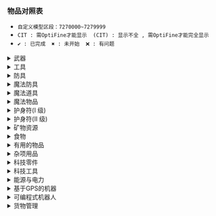 ### 物品对照表

* `自定义模型区段：7270000~7279999`
* `CIT : 需OptiFine才能显示`　`(CIT) : 显示不全 , 需OptiFine才能完全显示`
* `✔ : 已完成`　`✖ : 未开始`　`❌ : 有问题`

<details>
<summary>武器</summary>

| CustomModelData | 物品ID(Item's ID) | 物品名称 | Item's Name | 数据/资源包 |
| :----: | ---- | ---- | ---- | ---- |
| 7270001 | grandmas_walking_stick | 奶奶的拐杖 | Grandmas Walking Stick | ✔/✔ |
| 7270002 | grandpas_walking_stick | 爷爷的拐杖 | Grandpas Walking Stick | ✔/✔ |
| 7270003 | sword_of_beheading | 处决之剑 | Sword of Beheading | ✔/✔ |
| 7270004 | blade_of_vampires | 吸血鬼之刀 | Blade of Vampires | ✔/✔ |
| 7270005 |  | 地震斧 | Seismic Axe | ✖/✖ |
| 7270006 | soulbound_sword | 灵魂绑定剑 | Soulbound Sword | ✔/✔ |
| 7270007 | soulbound_trident | 灵魂绑定三叉戟 | Soulbound Trident | ✔/✖CIT |
| 7270008 | soulbound_bow | 灵魂绑定弓 | Soulbound Bow | ✔/✔ |
| 7270009 | explosive_bow | 爆裂之弓 | Explosive Bow | ✔/✔ |
| 7270010 | icy_bow | 冰封之弓 | Icy Bow | ✔/✔ |

</details>
<details>
<summary>工具</summary>

| CustomModelData | 物品ID(Item's ID) | 物品名称 | Item's Name | 数据/资源包 |
| :----: | ---- | ---- | ---- | ---- |
| 7270011 |  | 淘金盘 | Gold Pan | ✖/✖ |
| 7270012 |  | 下界淘金盘 | Nether Gold Pan | ✖/✖ |
| 7270013 | grappling_hook | 抓钩 | Grappling Hook | ✖/✖ |
| 7270014 | smelter_pickaxe | 熔炉镐 | Smelter Pickaxe | ✔/✔ |
| 7270015 |  | 伐木斧 | Lumber Axe | ✖/✖ |
| 7270016 |  | 刷怪笼之镐 | Pickaxe of Containment | ✖/✖ |
| 7270017 |  | 赫拉克勒斯之镐 | Hercules Pickaxe | ✖/✖ |
| 7270018 | explosive_pickaxe | 爆炸镐 | Explosive Pickaxe | ✔/✔ |
| 7270019 | explosive_shovel | 爆炸铲 | Explosive Shovel | ✔/✔ |
| 7270020 |  | 寻矿镐 | Pickaxe of the Seeker | ✖/✖ |
| 7270021 |  | 钴镐 | Cobalt Pickaxe | ✖/✖ |
| 7270022 |  | 矿脉镐 | Pickaxe of Vein Mining | ✖/✖ |
| 7270023 | soulbound_pickaxe | 灵魂绑定镐 | Soulbound Pickaxe | ✔/✔ |
| 7270024 | soulbound_axe | 灵魂绑定斧 | Soulbound Axe | ✔/✔ |
| 7270025 | soulbound_shovel | 灵魂绑定铲 | Soulbound Shovel | ✔/✔ |
| 7270026 | soulbound_hoe | 灵魂绑定锄 | Soulbound Hoe | ✔/✔ |

</details>
<details>
<summary>防具</summary>

| CustomModelData | 物品ID(Item's ID) | 物品名称 | Item's Name | 数据/资源包 |
| :----: | ---- | ---- | ---- | ---- |
| 7270027 | damascus_steel_helmet | 大马士革钢头盔 | Damascus Steel Helmet | ✔/✔ |
| 7270028 | damascus_steel_chestplate | 大马士革钢胸甲 | Damascus Steel Chestplate | ✔/✔ |
| 7270029 | damascus_steel_leggings | 大马士革钢护腿 | Damascus Steel Leggings | ✔/✔ |
| 7270030 | damascus_steel_boots | 大马士革钢靴子 | Damascus Steel Boots | ✔/✔ |
| 7270031 | reinforced_helmet | 强化合金头盔 | Reinforced Helmet | ✔/✖ |
| 7270032 | reinforced_chestplate | 强化合金胸甲 | Reinforced Chestplate | ✔/✖ |
| 7270033 | reinforced_leggings | 强化合金护腿 | Reinforced Leggings | ✔/✖ |
| 7270034 | reinforced_boots | 强化合金靴子 | Reinforced Boots | ✔/✖ |
| 7270035 | cactus_helmet | 仙人掌头盔 | Cactus Helmet | ✔/✖ |
| 7270036 | cactus_chestplate | 仙人掌胸甲 | Cactus Chestplate | ✔/✖ |
| 7270037 | cactus_leggings | 仙人掌护腿 | Cactus Leggings | ✔/✖ |
| 7270038 | cactus_boots | 仙人掌靴子 | Cactus Boots | ✔/✖ |
| 7270043 | gilded_iron_helmet | 镀金铁头盔 | Gilded Iron Helmet | ✔/✔ |
| 7270044 | gilded_iron_chestplate | 镀金铁胸甲 | Gilded Iron Chestplate | ✔/✔ |
| 7270045 | gilded_iron_leggings | 镀金铁护腿 | Gilded Iron Leggings | ✔/✔ |
| 7270046 | gilded_iron_boots | 镀金铁靴子 | Gilded Iron Boots | ✔/✔ |
| 7270047 | scuba_helmet | 潜水头盔 | Scuba Helmet | ✖/✖ |
| 7270048 | hazmat_suit | 防化服 | Hazmat Suit | ✖/✖ |
| 7270049 | hazmat_leggings | 防化护腿 | Hazmat Leggings | ✖/✖ |
| 7270050 | rubber_boots | 橡胶靴 | Rubber Boots | ✖/✖ |
| 7270051 | gold_helmet | 金头盔 | Gold Helmet | ✔/✖ |
| 7270052 | gold_chestplate | 金胸甲 | Gold Chestplate | ✔/✖ |
| 7270053 | gold_leggings | 金护腿 | Gold Leggings | ✔/✖ |
| 7270054 | gold_boots | 金靴子 | Gold Boots | ✔/✖ |

</details>
<details>
<summary>魔法防具</summary>

| CustomModelData | 物品ID(Item's ID) | 物品名称 | Item's Name | 数据/资源包 |
| :----: | ---- | ---- | ---- | ---- |
| 7270055 |  | 末影头盔 |  | ✖/✖ |
| 7270056 |  | 末影胸甲 |  | ✖/✖ |
| 7270057 |  | 末影护腿 |  | ✖/✖ |
| 7270058 |  | 末影靴子 |  | ✖/✖ |
| 7270059 |  | 史莱姆头盔 |  | ✖/✖ |
| 7270060 |  | 史莱姆胸甲 |  | ✖/✖ |
| 7270061 |  | 史莱姆护腿 |  | ✖/✖ |
| 7270062 |  | 史莱姆靴子 |  | ✖/✖ |
| 7270063 |  | 萤石头盔 |  | ✖/✖ |
| 7270064 |  | 萤石胸甲 |  | ✖/✖ |
| 7270065 |  | 萤石护腿 |  | ✖/✖ |
| 7270066 |  | 萤石靴子 |  | ✖/✖ |
| 7270067 |  | 史莱姆头盔 |  | ✖/✖ |
| 7270068 |  | 史莱姆胸甲 |  | ✖/✖ |
| 7270069 |  | 史莱姆护腿 |  | ✖/✖ |
| 7270070 |  | 史莱姆靴子 |  | ✖/✖ |
| 7270071 |  | 农夫的靴子 |  | ✖/✖ |
| 7270072 |  | 践踏者之靴 |  | ✖/✖ |
| 7270073 | soulbound_helmet | 灵魂绑定头盔 | Soulbound Helmet | ✔/✔(CIT) |
| 7270074 | soulbound_chestplate | 灵魂绑定胸甲 | Soulbound Chestplate | ✔/✔(CIT) |
| 7270075 | soulbound_leggings | 灵魂绑定护腿 | Soulbound Leggings | ✔/✔(CIT) |
| 7270076 | soulbound_boots | 灵魂绑定靴子 | Soulbound Boots | ✔/✔(CIT) |

</details>
<details>
<summary>魔法道具</summary>

| CustomModelData | 物品ID(Item's ID) | 物品名称 | Item's Name | 数据/资源包 |
| :----: | ---- | ---- | ---- | ---- |
| 7270077 |  | 末影背包 |  | ✖/✖ |
| 7270078 |  | 魔法末影之眼 |  | ✖/✖ |
| 7270079 |  | 元素法杖 |  | ✖/✖ |
| 7270080 |  | 元素法杖 - 风 |  | ✖/✖ |
| 7270081 |  | 元素法杖 - 水 |  | ✖/✖ |
| 7270082 |  | 元素法杖 - 火 |  | ✖/✖ |
| 7270083 |  | 元素法杖 - 雷 |  | ✖/✖ |
| 7270084 |  | 魔法僵尸药丸 |  | ✖/✖ |
| 7270085 |  | 吸入磁铁 |  | ✖/✖ |
| 7270086 |  | 已修复的刷怪笼 |  | ✖/✖ |
| 7270087 |  | 维度传送卷轴 |  | ✖/✖ |
| 7270088 |  | 知识共享之书 |  | ✖/✖ |
| 7270089 |  | 学识之瓶 |  | ✖/✖ |
| 7270090 |  | 古代祭坛 |  | ✖/✖ |
| 7270091 |  | 地狱骨粉 |  | ✖/✖ |
| 7270092 |  | 鞘翅鳞片 |  | ✖/✖ |
| 7270093 |  | 鞘翅 |  | ✖/✖ |
| 7270094 |  | 鞘翅(经验修补) |  | ✖/✖ |
| 7270095 | soulbound_elytra | 鞘翅(灵魂绑定) | Soulbound Elytra | ✔/✖CIT |
| 7270096 |  | 不死图腾 |  | ✖/✖ |
| 7270097 |  | 彩虹羊毛 |  | ✖/✖ |
| 7270098 |  | 彩虹玻璃 |  | ✖/✖ |
| 7270099 |  | 彩虹玻璃板 |  | ✖/✖ |
| 7270100 |  | 彩虹黏土块 |  | ✖/✖ |
| 7270101 |  | 彩虹混凝土 |  | ✖/✖ |
| 7270102 |  | 彩虹带釉陶瓦 |  | ✖/✖ |
| 7270103 |  | 吸入漏斗 |  | ✖/✖ |

</details>
<details>
<summary>魔法物品</summary>

| CustomModelData | 物品ID(Item's ID) | 物品名称 | Item's Name | 数据/资源包 |
| :----: | ---- | ---- | ---- | ---- |
| 7270104 |  | 魔法因子 - I |  | ✖/✖ |
| 7270105 |  | 魔法因子 - II |  | ✖/✖ |
| 7270106 |  | 魔法因子 - III |  | ✖/✖ |
| 7270107 |  | 末影因子 - I |  | ✖/✖ |
| 7270108 |  | 末影因子 - II |  | ✖/✖ |
| 7270109 |  | 末影因子 - III |  | ✖/✖ |
| 7270110 |  | 魔法书皮 |  | ✖/✖ |
| 7270111 |  | 岩浆水晶 |  | ✖/✖ |
| 7270112 |  | 普通护身符 |  | ✖/✖ |
| 7270113 |  | 坏死颅骨 |  | ✖/✖ |
| 7270114 |  | 来世精华 |  | ✖/✖ |
| 7270115 |  | 已损坏的刷怪笼 |  | ✖/✖ |
| 7270116 |  | 古代基座 |  | ✖/✖ |
| 7270117 |  | 空白符文 |  | ✖/✖ |
| 7270118 |  | 古代符文 [气] |  | ✖/✖ |
| 7270119 |  | 古代符文 [地] |  | ✖/✖ |
| 7270120 |  | 古代符文 [火] |  | ✖/✖ |
| 7270121 |  | 古代符文 [水] |  | ✖/✖ |
| 7270122 |  | 古代符文 [末影] |  | ✖/✖ |
| 7270123 |  | 古代符文 [雷] |  | ✖/✖ |
| 7270124 |  | 古代符文 [虹] |  | ✖/✖ |
| 7270125 |  | 古代符文 [灵魂绑定] |  | ✖/✖ |

</details>
<details>
<summary>护身符(I 级)</summary>

| CustomModelData | 物品ID(Item's ID) | 物品名称 | Item's Name | 数据/资源包 |
| :----: | ---- | ---- | ---- | ---- |
| 7270126 |  | 铁砧护身符 |  | ✖/✖ |
| 7270127 |  | 矿工护身符 |  | ✖/✖ |
| 7270128 |  | 猎人护身符 |  | ✖/✖ |
| 7270129 |  | 岩浆行者护身符 |  | ✖/✖ |
| 7270130 |  | 潜水者护身符 |  | ✖/✖ |
| 7270131 |  | 天使护身符 |  | ✖/✖ |
| 7270132 |  | 消防员护身符 |  | ✖/✖ |
| 7270133 |  | 魔法师护身符 |  | ✖/✖ |
| 7270134 |  | 旅行者护身符 |  | ✖/✖ |
| 7270135 |  | 战士护身符 |  | ✖/✖ |
| 7270136 |  | 骑士护身符 |  | ✖/✖ |
| 7270137 |  | 旋风护身符 |  | ✖/✖ |
| 7270138 |  | 巫师护身符 |  | ✖/✖ |

</details>
<details>
<summary>护身符(II 级)</summary>

| CustomModelData | 物品ID(Item's ID) | 物品名称 | Item's Name | 数据/资源包 |
| :----: | ---- | ---- | ---- | ---- |
| 7270139 |  | 末影铁砧护身符 |  | ✖/✖ |
| 7270140 |  | 末影矿工护身符 |  | ✖/✖ |
| 7270141 |  | 末影猎人护身符 |  | ✖/✖ |
| 7270142 |  | 末影岩浆行者护身符 |  | ✖/✖ |
| 7270143 |  | 末影潜水者护身符 |  | ✖/✖ |
| 7270144 |  | 末影天使护身符 |  | ✖/✖ |
| 7270145 |  | 末影消防员护身符 |  | ✖/✖ |
| 7270146 |  | 末影魔法师护身符 |  | ✖/✖ |
| 7270147 |  | 末影旅行者护身符 |  | ✖/✖ |
| 7270148 |  | 末影战士护身符 |  | ✖/✖ |
| 7270149 |  | 末影骑士护身符 |  | ✖/✖ |
| 7270150 |  | 末影旋风护身符 |  | ✖/✖ |
| 7270151 |  | 末影巫师护身符 |  | ✖/✖ |

</details>
<details>
<summary>矿物资源</summary>

| CustomModelData | 物品ID(Item's ID) | 物品名称 | Item's Name | 数据/资源包 |
| :----: | ---- | ---- | ---- | ---- |
| 7270152 | reinforced_alloy_ingot | 强化合金锭 | Reinforced Alloy Ingot | ✖/✖ |
| 7270153 | hardened_metal | 硬化金属 | Hardened Metal | ✖/✖ |
| 7270154 | damascus_steel_ingot | 大马士革钢锭 | Damascus Steel Ingot | ✖/✖ |
| 7270155 | steel_ingot | 钢锭 | Steel Ingot | ✖/✖ |
| 7270156 | bronze_ingot | 青铜锭 | Bronze Ingot | ✖/✖ |
| 7270157 | duralumin_ingot | 硬铝锭 | Duralumin Ingot | ✖/✖ |
| 7270158 | billon_ingot | 银铜合金锭 | Billon Ingot | ✖/✖ |
| 7270159 | brass_ingot | 黄铜锭 | Brass Ingot | ✖/✖ |
| 7270160 | aluminum_brass_ingot | 铝黄铜锭 | Aluminum Brass Ingot | ✖/✖ |
| 7270161 | aluminum_bronze_ingot | 铝青铜锭 | Aluminum Bronze Ingot | ✖/✖ |
| 7270162 | corinthian_bronze_ingot | 科林斯青铜锭 | Corinthian Bronze Ingot | ✖/✖ |
| 7270163 | solder_ingot | 焊锡锭 | Solder Ingot | ✖/✖ |
| 7270164 | synthetic_sapphire | 人造蓝宝石 | Synthetic Sapphire | ✖/✖ |
| 7270165 | synthetic_diamond | 人造钻石 | Synthetic Diamond | ✖/✖ |
| 7270166 | raw_carbonado | 黑金刚石原矿 | Raw Carbonado | ✖/✖ |
| 7270167 | nickel_ingot | 镍锭 | Nickel Ingot | ✖/✖ |
| 7270168 | cobalt_ingot | 钴锭 | Cobalt Ingot | ✖/✖ |
| 7270169 | carbonado | 黑金刚石 | Carbonado | ✖/✖ |
| 7270170 | ferrosilicon | 硅铁 | Ferrosilicon | ✖/✖ |
| 7270171 | iron_dust | 铁粉 | Iron Dust | ✖/✖ |
| 7270172 | gold_dust | 金粉 | Gold Dust | ✖/✖ |
| 7270173 | copper_dust | 铜粉 | Copper Dust | ✖/✖ |
| 7270174 | tin_dust | 锡粉 | Tin Dust | ✖/✖ |
| 7270175 | silver_dust | 铅粉 | Silver Dust | ✖/✖ |
| 7270176 | aluminum_dust | 银粉 | Aluminum Dust | ✖/✖ |
| 7270177 | lead_dust | 铝粉 | Lead Dust | ✖/✖ |
| 7270178 | zinc_dust | 锌粉 | Zinc Dust | ✖/✖ |
| 7270179 | magnesium_dust | 镁粉 | Magnesium Dust | ✖/✖ |
| 7270180 | copper_ingot | 铜锭 | Copper Ingot | ✖/✖ |
| 7270181 | tin_ingot | 锡锭 | Tin Ingot | ✖/✖ |
| 7270182 | silver_ingot | 银锭 | Silver Ingot | ✖/✖ |
| 7270183 | aluminum_ingot | 铅锭 | Aluminum Ingot | ✖/✖ |
| 7270184 | lead_ingot | 铝锭 | Lead Ingot | ✖/✖ |
| 7270185 | zinc_ingot | 锌锭 | Zinc Ingot | ✖/✖ |
| 7270186 | magnesium_ingot | 镁锭 | Magnesium Ingot | ✖/✖ |
| 7270187 | sulfate | 硫酸盐 | Sulfate | ✖/✖ |
| 7270188 | carbon | 碳 | Carbon | ✖/✖ |
| 7270189 | compressed_carbon | 压缩碳 | Compressed Carbon | ✖/✖ |
| 7270190 | carbon_chunk | 炭块 | Carbon Chunk | ✖/✖ |
| 7270191 | gold_ingot_24_carat | 金锭(24克拉) | Gold Ingot (24-Carat) | ✖/✖ |
| 7270192 | gold_ingot_22_carat | 金锭(22克拉) | Gold Ingot (22-Carat) | ✖/✖ |
| 7270193 | gold_ingot_20_carat | 金锭(20克拉) | Gold Ingot (20-Carat) | ✖/✖ |
| 7270194 | gold_ingot_18_carat | 金锭(18克拉) | Gold Ingot (18-Carat) | ✖/✖ |
| 7270195 | gold_ingot_16_carat | 金锭(16克拉) | Gold Ingot (16-Carat) | ✖/✖ |
| 7270196 | gold_ingot_14_carat | 金锭(14克拉) | Gold Ingot (14-Carat) | ✖/✖ |
| 7270197 | gold_ingot_12_carat | 金锭(12克拉) | Gold Ingot (12-Carat) | ✖/✖ |
| 7270198 | gold_ingot_10_carat | 金锭(10克拉) | Gold Ingot (10-Carat) | ✖/✖ |
| 7270199 | gold_ingot_8_carat | 金锭(8克拉) | Gold Ingot (8-Carat) | ✖/✖ |
| 7270200 | gold_ingot_6_carat | 金锭(6克拉) | Gold Ingot (6-Carat) | ✖/✖ |
| 7270201 | gold_ingot_4_carat | 金锭(4克拉) | Gold Ingot (4-Carat) | ✖/✖ |
| 7270202 | silicon | 硅 | Silicon | ✖/✖ |
| 7270203 | gilded_iron | 镀金铁锭 | Gilded Iron | ✖/✖ |
| 7270204 | synthetic_emerald | 人造绿宝石 | Synthetic Emerald | ✖/✖ |
| 7270205 | uranium | 铀 | Uranium | ✖/✖ |
| 7270206 | redstone_alloy_ingot | 红石合金锭 | Redstone Alloy Ingot | ✖/✖ |
| 7270207 | magnesium_salt | 镁盐 | Magnesium Salt | ✖/✖ |
| 7270208 | bucket_of_oil | 原油桶 | Bucket of Oil | ✖/✖ |
| 7270209 | bucket_of_fuel | 燃料桶 | Bucket of Fuel | ✖/✖ |
| 7270210 | nether_ice | 下界冰 | Nether Ice | ✖/✖ |
| 7270211 | blistering_ingot_33 | 起泡锭(33%) | Blistering Ingot (33%) | ✖/✖ |
| 7270212 | blistering_ingot_66 | 起泡锭(66%) | Blistering Ingot (66%) | ✖/✖ |
| 7270213 | blistering_ingot | 起泡锭 | Blistering Ingot | ✖/✖ |
| 7270214 | enriched_nether_ice | 浓缩下界冰 | Enriched Nether Ice | ✖/✖ |
| 7270215 | neptunium | 镎 | Neptunium | ✖/✖ |
| 7270216 | plutonium | 钚 | Plutonium | ✖/✖ |
| 7270217 | boosted_uranium | 高纯度铀 | Boosted Uranium | ✖/✖ |

</details>
<details>
<summary>食物</summary>

| CustomModelData | 物品ID(Item's ID) | 物品名称 | Item's Name | 数据/资源包 |
| :----: | ---- | ---- | ---- | ---- |
| 7270218 |  | 幸运饼干 |  | ✖/✖ |
| 7270219 |  | 减肥曲奇 |  | ✖/✖ |
| 7270220 |  | 牛肉干 |  | ✖/✖ |
| 7270221 |  | 猪肉干 |  | ✖/✖ |
| 7270222 |  | 鸡肉干 |  | ✖/✖ |
| 7270223 |  | 羊肉干 |  | ✖/✖ |
| 7270224 |  | 兔肉干 |  | ✖/✖ |
| 7270225 |  | 鱼干 |  | ✖/✖ |
| 7270226 |  | 海带曲奇 |  | ✖/✖ |
| 7270227 |  | 魔法糖 |  | ✖/✖ |
| 7270228 |  | 怪物肉干 |  | ✖/✖ |
| 7270229 |  | 苹果汁 |  | ✖/✖ |
| 7270230 |  | 胡萝卜汁 |  | ✖/✖ |
| 7270231 |  | 西瓜汁 |  | ✖/✖ |
| 7270232 |  | 南瓜汁 |  | ✖/✖ |
| 7270233 |  | 浆果汁 |  | ✖/✖ |
| 7270234 |  | 金苹果汁 |  | ✖/✖ |

</details>
<details>
<summary>有用的物品</summary>

| CustomModelData | 物品ID(Item's ID) | 物品名称 | Item's Name | 数据/资源包 |
| :----: | ---- | ---- | ---- | ---- |
| 7270235 |  | 便携工作台 |  | ✖/✖ |
| 7270236 |  | 便携垃圾箱 |  | ✖/✖ |
| 7270237 |  | 破布 |  | ✖/✖ |
| 7270238 |  | 绷带 |  | ✖/✖ |
| 7270239 |  | 夹板 |  | ✖/✖ |
| 7270240 |  | 维他命 |  | ✖/✖ |
| 7270241 |  | 药物 |  | ✖/✖ |
| 7270242 |  | 小型背包 |  | ✖/✖ |
| 7270243 |  | 普通背包 |  | ✖/✖ |
| 7270244 |  | 中型背包 |  | ✖/✖ |
| 7270245 |  | 编织背包 |  | ✖/✖ |
| 7270246 |  | 镀金背包 |  | ✖/✖ |
| 7270247 |  | 金光闪闪的背包 |  | ✖/✖ |
| 7270248 |  | 灵魂绑定背包 |  | ✖/✖ |
| 7270249 |  | 小冰柜 |  | ✖/✖ |

</details>
<details>
<summary>杂项用品</summary>

| CustomModelData | 物品ID(Item's ID) | 物品名称 | Item's Name | 数据/资源包 |
| :----: | ---- | ---- | ---- | ---- |
| 7270250 |  | 筛矿 |  | ✖/✖ |
| 7270251 |  | 小麦粉 |  | ✖/✖ |
| 7270252 |  | 钢板 |  | ✖/✖ |
| 7270253 |  | 锁链 |  | ✖/✖ |
| 7270254 |  | 钩子 |  | ✖/✖ |
| 7270255 |  | 石块 |  | ✖/✖ |
| 7270256 |  | 盐 |  | ✖/✖ |
| 7270257 |  | 浓奶油 |  | ✖/✖ |
| 7270258 |  | 黄油 |  | ✖/✖ |
| 7270259 |  | 奶酪 |  | ✖/✖ |
| 7270260 |  | 已粉碎的矿石 |  | ✖/✖ |
| 7270261 |  | 粉末状的矿石 |  | ✖/✖ |
| 7270262 |  | 纯矿簇 |  | ✖/✖ |
| 7270263 |  | 一小块铀 |  | ✖/✖ |
| 7270264 |  | 一小堆铀 |  | ✖/✖ |
| 7270265 |  | 布 |  | ✖/✖ |
| 7270266 |  | 锡罐 |  | ✖/✖ |
| 7270267 |  | 金块(24克拉) |  | ✖/✖ |
| 7270268 |  | 钢筋板 |  | ✖/✖ |
| 7270269 |  | 强力胶布 |  | ✖/✖ |
| 7270270 |  | 有机食物 |  | ✖/✖ |
| 7270270 |  | 有机肥料 |  | ✖/✖ |

</details>
<details>
<summary>科技零件</summary>

| CustomModelData | 物品ID(Item's ID) | 物品名称 | Item's Name | 数据/资源包 |
| :----: | ---- | ---- | ---- | ---- |
| 7270271 |  | 基础电路板 |  | ✖/✖ |
| 7270272 |  | 高级电路板 |  | ✖/✖ |
| 7270273 |  | 电池 |  | ✖/✖ |
| 7270274 |  | 钢推进器 |  | ✖/✖ |
| 7270275 |  | 能量水晶 |  | ✖/✖ |
| 7270276 |  | 太阳能板 |  | ✖/✖ |
| 7270277 |  | 磁铁 |  | ✖/✖ |
| 7270278 |  | 电磁铁 |  | ✖/✖ |
| 7270279 |  | 电动马达 |  | ✖/✖ |
| 7270280 |  | 加热线圈 |  | ✖/✖ |
| 7270281 |  | 铜线 |  | ✖/✖ |
| 7270282 |  | 钢化玻璃 |  | ✖/✖ |
| 7270283 |  | 冷却装置 |  | ✖/✖ |
| 7270284 |  | 防凋零黑曜石 |  | ✖/✖ |
| 7270285 |  | 塑料纸 |  | ✖/✖ |
| 7270286 |  | 机器人内存核心 |  | ✖/✖ |
| 7270287 |  | 防凋零玻璃 |  | ✖/✖ |
| 7270288 |  | 反应堆冷却剂 |  | ✖/✖ |
| 7270289 |  | 下界冰冷却剂 |  | ✖/✖ |

</details>
<details>
<summary>科技工具</summary>

| CustomModelData | 物品ID(Item's ID) | 物品名称 | Item's Name | 数据/资源包 |
| :----: | ---- | ---- | ---- | ---- |
| 7270290 |  | 电力喷气背包 - I |  | ✖/✖ |
| 7270291 |  | 电力喷气背包 - II |  | ✖/✖ |
| 7270292 |  | 电力喷气背包 - III |  | ✖/✖ |
| 7270293 |  | 电力喷气背包 - IV |  | ✖/✖ |
| 7270294 |  | 电力喷气背包 - V |  | ✖/✖ |
| 7270295 |  | 电力喷气背包 - VI |  | ✖/✖ |
| 7270296 |  | 电力喷气背包 - VII |  | ✖/✖ |
| 7270297 |  | 降落伞 |  | ✖/✖ |
| 7270298 |  | 全息投影仪 |  | ✖/✖ |
| 7270299 |  | 多功能工具 - I |  | ✖/✖ |
| 7270300 |  | 多功能工具 - II |  | ✖/✖ |
| 7270301 |  | 多功能工具 - III |  | ✖/✖ |
| 7270302 |  | 多功能工具 - IV |  | ✖/✖ |
| 7270303 |  | 多功能工具 - V |  | ✖/✖ |
| 7270304 |  | 多功能工具 - VI |  | ✖/✖ |
| 7270305 |  | 多功能工具 - VII |  | ✖/✖ |
| 7270306 |  | 太阳能头盔 |  | ✖/✖ |
| 7270307 |  | 夜视眼镜 |  | ✖/✖ |
| 7270308 |  | 喷气靴 - I |  | ✖/✖ |
| 7270309 |  | 喷气靴 - II |  | ✖/✖ |
| 7270310 |  | 喷气靴 - III |  | ✖/✖ |
| 7270311 |  | 喷气靴 - IV |  | ✖/✖ |
| 7270312 |  | 喷气靴 - V |  | ✖/✖ |
| 7270313 |  | 喷气靴 - VI |  | ✖/✖ |
| 7270314 |  | 喷气靴 - VII |  | ✖/✖ |
| 7270315 |  | 装甲喷气靴 |  | ✖/✖ |
| 7270316 |  | 万用表 |  | ✖/✖ |

</details>
<details>
<summary>能源与电力</summary>

| CustomModelData | 物品ID(Item's ID) | 物品名称 | Item's Name | 数据/资源包 |
| :----: | ---- | ---- | ---- | ---- |
| 7270317 |  | 能源调节器 |  | ✖/✖ |
| 7270318 |  | 小型储能电容 |  | ✖/✖ |
| 7270319 |  | 中型储能电容 |  | ✖/✖ |
| 7270320 |  | 大型储能电容 |  | ✖/✖ |
| 7270321 |  | 巨型储能电容 |  | ✖/✖ |
| 7270322 |  | 黑金刚石镶边储能电容 |  | ✖/✖ |
| 7270323 |  | 太阳能发电机 |  | ✖/✖ |
| 7270324 |  | 高级太阳能发电机 |  | ✖/✖ |
| 7270325 |  | 黑金刚石太阳能发电机 |  | ✖/✖ |
| 7270326 |  | 充能太阳能发电机 |  | ✖/✖ |
| 7270327 |  | 充电台 |  | ✖/✖ |
| 7270328 |  | 电炉 - I |  | ✖/✖ |
| 7270329 |  | 电炉 - II |  | ✖/✖ |
| 7270330 |  | 电炉 - III |  | ✖/✖ |
| 7270331 |  | 电动淘金机 - I |  | ✖/✖ |
| 7270332 |  | 电动淘金机 - II |  | ✖/✖ |
| 7270333 |  | 电动淘金机 - III |  | ✖/✖ |
| 7270334 |  | 电动洗矿机 - I |  | ✖/✖ |
| 7270335 |  | 电动洗矿机 - II |  | ✖/✖ |
| 7270336 |  | 电动洗矿机 - III |  | ✖/✖ |
| 7270337 |  | 电动铸锭机 - I |  | ✖/✖ |
| 7270338 |  | 电动铸锭机 - II |  | ✖/✖ |
| 7270339 |  | 电动铸锭机 - III |  | ✖/✖ |
| 7270340 |  | 电动坩埚 - I |  | ✖/✖ |
| 7270341 |  | 电动坩埚 - II |  | ✖/✖ |
| 7270342 |  | 电动坩埚 - III |  | ✖/✖ |
| 7270343 |  | 电力碎矿机 - I |  | ✖/✖ |
| 7270344 |  | 电力碎矿机 - II |  | ✖/✖ |
| 7270345 |  | 加热压力舱 - I |  | ✖/✖ |
| 7270346 |  | 加热压力舱 - II |  | ✖/✖ |
| 7270347 |  | 电力打粉机 |  | ✖/✖ |
| 7270348 |  | 煤发电机 - I |  | ✖/✖ |
| 7270349 |  | 煤发电机 - II |  | ✖/✖ |
| 7270350 |  | 生物反应器 |  | ✖/✖ |
| 7270351 |  | 自动烘干机 |  | ✖/✖ |
| 7270352 |  | 自动酿造机 |  | ✖/✖ |
| 7270353 |  | 压缩机 - I |  | ✖/✖ |
| 7270354 |  | 压缩机 - II |  | ✖/✖ |
| 7270355 |  | 镁发电机 |  | ✖/✖ |
| 7270356 |  | 自动附魔机 |  | ✖/✖ |
| 7270357 |  | 自动祛魔机 |  | ✖/✖ |
| 7270358 |  | 自动铁砧 |  | ✖/✖ |
| 7270359 |  | 自动铁砧 Mk.II |  | ✖/✖ |
| 7270360 |  | 精炼机 |  | ✖/✖ |
| 7270361 |  | 岩浆发电机 - I |  | ✖/✖ |
| 7270362 |  | 岩浆发电机 - II |  | ✖/✖ |
| 7270363 |  | 燃烧反应机 |  | ✖/✖ |
| 7270364 |  | 食品加工机 - I |  | ✖/✖ |
| 7270365 |  | 食品加工机 - II |  | ✖/✖ |
| 7270366 |  | 自动喂食机 |  | ✖/✖ |
| 7270367 |  | 动物生长加速器 |  | ✖/✖ |
| 7270368 |  | 树木生长加速器 |  | ✖/✖ |
| 7270369 |  | 经验收集器 |  | ✖/✖ |
| 7270370 |  | 食品堆肥器 - I |  | ✖/✖ |
| 7270371 |  | 食品堆肥器 - I |  | ✖/✖ |
| 7270372 |  | 作物生长加速器 - I |  | ✖/✖ |
| 7270373 |  | 作物生长加速器 - II |  | ✖/✖ |
| 7270374 |  | 冰箱 - I |  | ✖/✖ |
| 7270375 |  | 冰箱 - II |  | ✖/✖ |
| 7270376 |  | 核反应堆 |  | ✖/✖ |
| 7270377 |  | 下界之星反应堆 |  | ✖/✖ |
| 7270378 |  | 自动合成机 |  | ✖/✖ |
| 7270379 |  | 流体泵 |  | ✖/✖ |
| 7270380 |  | 碳压机 - I |  | ✖/✖ |
| 7270381 |  | 碳压机 - II |  | ✖/✖ |
| 7270382 |  | 碳压机 - III |  | ✖/✖ |
| 7270383 |  | 电力冶炼炉 - I |  | ✖/✖ |
| 7270384 |  | 电力冶炼炉 - II |  | ✖/✖ |
| 7270385 |  | 凋零汇编器 |  | ✖/✖ |

</details>
<details>
<summary>基于GPS的机器</summary>

| CustomModelData | 物品ID(Item's ID) | 物品名称 | Item's Name | 数据/资源包 |
| :----: | ---- | ---- | ---- | ---- |
| 7270386 |  | GPS 发射器 |  | ✖/✖ |
| 7270387 |  | 高级 GPS 发射器 |  | ✖/✖ |
| 7270388 |  | 黑金刚石 GPS 发射器 |  | ✖/✖ |
| 7270389 |  | 充能 GPS 发射器 |  | ✖/✖ |
| 7270390 |  | GPS 控制面板 |  | ✖/✖ |
| 7270391 |  | GPS 设置路径点工具 |  | ✖/✖ |
| 7270392 |  | GPS 应急发射器 |  | ✖/✖ |
| 7270393 |  | GPS 地形扫描器 |  | ✖/✖ |
| 7270394 |  | 便携式资料扫描器 |  | ✖/✖ |
| 7270395 |  | 原油泵 |  | ✖/✖ |
| 7270396 |  | GEO 矿机 |  | ✖/✖ |
| 7270397 |  | GPS 传送塔 |  | ✖/✖ |
| 7270398 |  | GPS 传送矩阵 |  | ✖/✖ |
| 7270399 |  | GPS 激活设备(公共) |  | ✖/✖ |
| 7270400 |  | GPS 激活设备(私人) |  | ✖/✖ |
| 7270401 |  | 电梯板 |  | ✖/✖ |

</details>
<details>
<summary>可编程式机器人</summary>

| CustomModelData | 物品ID(Item's ID) | 物品名称 | Item's Name | 数据/资源包 |
| :----: | ---- | ---- | ---- | ---- |
| 7270402 |  | 机器人交互接口(物品) |  | ✖/✖ |
| 7270403 |  | 机器人交互接口(燃料) |  | ✖/✖ |
| 7270404 |  | 可编程式机器人(普通) |  | ✖/✖ |
| 7270405 |  | 可编程式机器人(矿工) |  | ✖/✖ |
| 7270406 |  | 可编程式机器人(农夫) |  | ✖/✖ |
| 7270407 |  | 可编程式机器人(樵夫) |  | ✖/✖ |
| 7270408 |  | 可编程式机器人(渔夫) |  | ✖/✖ |
| 7270409 |  | 可编程式机器人(屠夫) |  | ✖/✖ |
| 7270410 |  | 高级可编程式机器人(普通) |  | ✖/✖ |
| 7270411 |  | 高级可编程式机器人(渔夫) |  | ✖/✖ |
| 7270412 |  | 高级可编程式机器人(屠夫) |  | ✖/✖ |
| 7270413 |  | 高级可编程式机器人(农夫) |  | ✖/✖ |
| 7270414 |  | 可授权式可编程式机器人(普通) |  | ✖/✖ |
| 7270415 |  | 可授权式可编程式机器人(渔夫) |  | ✖/✖ |
| 7270416 |  | 可授权式可编程式机器人(屠夫) |  | ✖/✖ |

</details>
<details>
<summary>货物管理</summary>

| CustomModelData | 物品ID(Item's ID) | 物品名称 | Item's Name | 数据/资源包 |
| :----: | ---- | ---- | ---- | ---- |
| 7270417 |  | 货运马达 |  | ✖/✖ |
| 7270418 |  | 货运管理器 |  | ✖/✖ |
| 7270419 |  | 货运节点(连接器) |  | ✖/✖ |
| 7270420 |  | 货运节点(输入) |  | ✖/✖ |
| 7270421 |  | 货运节点(输出) |  | ✖/✖ |
| 7270422 |  | 高级货运节点(输出) |  | ✖/✖ |
| 7270423 |  | 反应堆访问接口 |  | ✖/✖ |
| 7270424 |  | 垃圾箱 |  | ✖/✖ |

</details>
